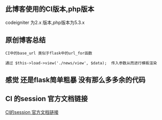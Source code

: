 ## 此博客使用的CI版本,php版本
codeigniter 为2.x 版本,php版本为5.3.x

## 原创博客总结
```
CI中的base_url 类似于flask中的url_for函数

通过 $this->load->view('./news/view', $data);  传入参数从而进行模板渲染
```

## 感觉 还是flask简单粗暴 没有那么多多余的代码

## CI 的session 官方文档链接
[CI的session 官方文档链接](http://codeigniter.org.cn/user_guide/libraries/sessions.html)